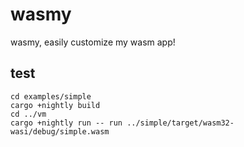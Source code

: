 # wasmy

wasmy, easily customize my wasm app!

## test

```shell
cd examples/simple
cargo +nightly build
cd ../vm
cargo +nightly run -- run ../simple/target/wasm32-wasi/debug/simple.wasm
```
